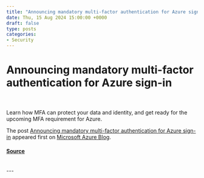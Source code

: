 ```yaml
---
title: "Announcing mandatory multi-factor authentication for Azure sign-in"
date: Thu, 15 Aug 2024 15:00:00 +0000
draft: false
type: posts
categories: 
- Security
---
```

# Announcing mandatory multi-factor authentication for Azure sign-in

<br/>

<br/>
Learn how MFA can protect your data and identity, and get ready for the upcoming MFA requirement for Azure.

The post [Announcing mandatory multi-factor authentication for Azure sign-in](https://azure.microsoft.com/en-us/blog/announcing-mandatory-multi-factor-authentication-for-azure-sign-in/) appeared first on [Microsoft Azure Blog](https://azure.microsoft.com/en-us/blog).

#### [Source](https://azure.microsoft.com/en-us/blog/announcing-mandatory-multi-factor-authentication-for-azure-sign-in/)

<br/>
---
